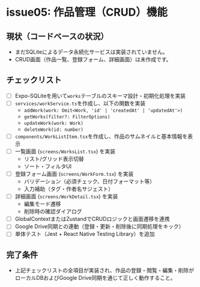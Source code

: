 # issue05: 作品管理（CRUD）機能

## 現状（コードベースの状況）
- まだSQLiteによるデータ永続化サービスは実装されていません。
- CRUD画面（作品一覧、登録フォーム、詳細画面）は未作成です。

## チェックリスト
- [ ] Expo-SQLiteを用いて`works`テーブルのスキーマ設計・初期化処理を実装
- [ ] `services/workService.ts`を作成し、以下の関数を実装
  - `addWork(work: Omit<Work, 'id' | 'createdAt' | 'updatedAt'>)`
  - `getWorks(filter?: FilterOptions)`
  - `updateWork(work: Work)`
  - `deleteWork(id: number)`
- [ ] `components/WorkListItem.tsx`を作成し、作品のサムネイルと基本情報を表示
- [ ] 一覧画面 (`screens/WorksList.tsx`) を実装
  - リスト/グリッド表示切替
  - ソート・フィルタUI
- [ ] 登録フォーム画面 (`screens/WorkForm.tsx`) を実装
  - バリデーション（必須チェック、日付フォーマット等）
  - 入力補助（タグ・作者名サジェスト）
- [ ] 詳細画面 (`screens/WorkDetail.tsx`) を実装
  - 編集モード遷移
  - 削除時の確認ダイアログ
- [ ] GlobalContextまたはZustandでCRUDロジックと画面遷移を連携
- [ ] Google Drive同期との連動（登録・更新・削除後に同期処理をキック）
- [ ] 単体テスト（Jest + React Native Testing Library）を追加

## 完了条件
- 上記チェックリストの全項目が実装され、作品の登録・閲覧・編集・削除がローカルDBおよびGoogle Drive同期を通じて正しく動作すること。
